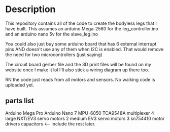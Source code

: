 # Description
This repository contains all of the code to create the bodyless legs that I have built.
This assumes an arduino Mega-2560 for the leg_controller.ino and an arduino nano 5v for the slave_leg.ino

You could also just buy some arduino board that has 6 external interrupt pins AND doesn't use any of them when I2C is enabled. That would remove the need for two microcontrollers (just saying)

The circuit board gerber file and the 3D print files will be found on my website once I make it lol
I'll also stick a wiring diagram up there too.

RN the code just reads from all motors and sensors. No walking code is uploaded yet.

## parts list
Arduino Mega Pro
Arduino Nano
7 MPU-6050
TCA9548A multiplexer
4 large NXT/EV3 servo motors
2 medium EV3 servo motors
3 sn754410 motor drivers
capacitors <-- include the rest later.
